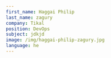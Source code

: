 ```yaml
---
first_name: Haggai Philip
last_name: zagury
company: Tikal
position: DevOps
subject: jdkjd
image: /img/haggai-philip-zagury.jpg
language: he
---
```


